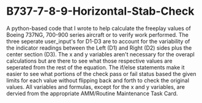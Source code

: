 # B737-7-8-9-Horizontal-Stab-Check
A python-based code that I wrote to help calculate the freeplay values of Boeing 737NG, 700-900 series aircraft or to verify work performed. The three seperate user_input's for D1-D3 are to account for the variability of the indicator readings between the Left (D1) and Right (D2) sides plus the center section (D3). The x and y variables aren't necessary for the overapl calculations but are there to see what those respective values are seperated from the rest of the equation. The if/else statements make it easier to see what portions of the check pass or fail status based the given limits for each value without flipping back and forth to check the original values. All variables and formulas, except for the x and y variables, are dervied from the appropriate AMM/Routine Maintenance Task Card. 